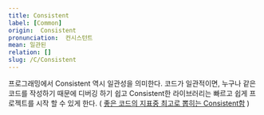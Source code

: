 ```yaml
---
title: Consistent
label: [Common]
origin:  Consistent
pronunciation:  컨시스턴트
mean: 일관된
relation: []
slug: /C/Consistent
---
```


<content>

<p>프로그래밍에서 Consistent 역시 일관성을 의미한다. 코드가 일관적이면, 누구나 같은 코드를 작성하기 때문에 디버깅 하기 쉽고 Consistent한 라이브러리는 빠르고 쉽게 프로젝트를 시작 할 수 있게 한다.
( <a href="https://medium.com/@jgefroh/why-consistency-is-one-of-the-top-indicators-of-good-code-352ba5d62020">좋은 코드의 지표중 최고로 뽑히는 Consistent함</a> )</p>

</content>
